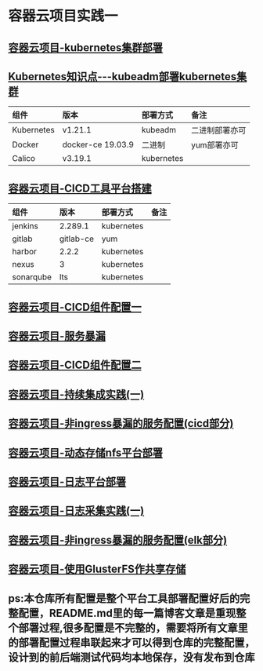 # 容器云项目实践一

## [容器云项目-kubernetes集群部署](https://linuxwt.com/rong-qi-yun-xiang-mu-kubernetesji-qun-da-jian/)
## [Kubernetes知识点---kubeadm部署kubernetes集群](https://linuxwt.com/kuberneteszhi-shi-dian/#toc-0)

|组件|版本|部署方式|备注|
|:------|:------|:------|:------|   
|Kubernetes|v1.21.1|kubeadm|二进制部署亦可|
|Docker|docker-ce 19.03.9|二进制|yum部署亦可| 
|Calico|v3.19.1|kubernetes||    


## [容器云项目-CICD工具平台搭建](https://linuxwt.com/rong-qi-yun-xiang-mu/)   

|组件|版本|部署方式|备注|
|:------|:------|:------|:------|   
|jenkins|2.289.1|kubernetes||
|gitlab|gitlab-ce|yum|| 
|harbor|2.2.2|kubernetes||   
|nexus|3|kubernetes||   
|sonarqube|lts|kubernetes||   

## [容器云项目-CICD组件配置一](https://linuxwt.com/rong-qi-yun-xiang-mu-cicdce-shi-zhun-bei/)    

## [容器云项目-服务暴漏](https://linuxwt.com/rong-qi-yun-xiang-mu-fu-wu-bao-lou/)   

## [容器云项目-CICD组件配置二](https://linuxwt.com/rong-qi-yun-xiang-mu-2/)    

## [容器云项目-持续集成实践(一)](https://linuxwt.com/rong-qi-yun-xiang-mu-chi-xu-ji-cheng-shi-jian/)   

## [容器云项目-非ingress暴漏的服务配置(cicd部分)](https://linuxwt.com/rong-qi-yun-xiang-mu-3/)   

## [容器云项目-动态存储nfs平台部署](https://linuxwt.com/rong-qi-yun-xiang-mu-ri-zhi-gong-ju-ping-tai-bu-shu/)   

## [容器云项目-日志平台部署](https://linuxwt.com/rong-qi-yun-xiang-mu-4/)   

## [容器云项目-日志采集实践(一)](https://linuxwt.com/rong-qi-yun-xiang-mu-ri-zhi-cai-ji-shi-jian-yi/)   

## [容器云项目-非ingress暴漏的服务配置(elk部分)](https://linuxwt.com/rong-qi-yun-xiang-mu-fei-ingressbao-lou-de-fu-wu-pei-zhi-elkbu-fen/)   

## [容器云项目-使用GlusterFS作共享存储](https://linuxwt.com/rong-qi-yun-xiang-mu-shi-yong-glusterfszuo-gong-xiang-cun-chu/)



## ps:本仓库所有配置是整个平台工具部署配置好后的完整配置，README.md里的每一篇博客文章是重现整个部署过程,很多配置是不完整的，需要将所有文章里的部署配置过程串联起来才可以得到仓库的完整配置，设计到的前后端测试代码均本地保存，没有发布到仓库

